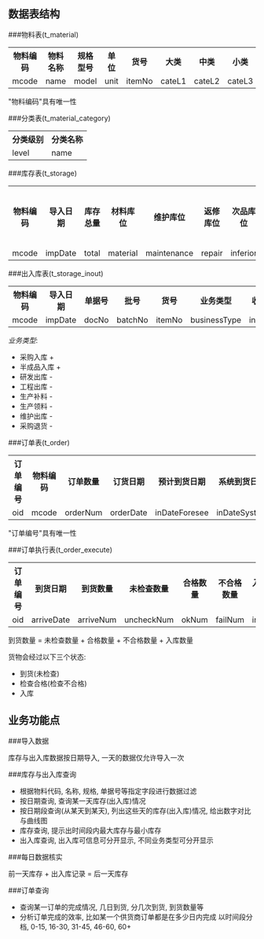 ## 数据表结构

###物料表(t_material)

<table>
	<tr>
		<th>物料编码</th>
		<th>物料名称</th>
		<th>规格型号</th>
		<th>单位</th>
		<th>货号</th>
		<th>大类</th>
		<th>中类</th>
		<th>小类</th>
		<th>库管员</th>	
	</tr>
	<tr>
		<td>mcode</td>
		<td>name</td>
		<td>model</td>
		<td>unit</td>
		<td>itemNo</td>
		<td>cateL1</td>
		<td>cateL2</td>
		<td>cateL3</td>
		<td>smanager</td>
	</tr>
</table>

"物料编码"具有唯一性

###分类表(t_material_category)

<table>
	<tr>
		<th>分类级别</th>
		<th>分类名称</th>
	</tr>
	<tr>
		<td>level</td>
		<td>name</td>
	</tr>
</table>

###库存表(t_storage)

<table>
	<tr>
		<th>物料编码</th>
		<th>导入日期</th>
		<th>库存总量</th>
		<th>材料库位</th>
		<th>维护库位</th>
		<th>返修库位</th>
		<th>次品库位</th>
		<th>i6受控库位</th>
	</tr>
	<tr>
		<td>mcode</td>
		<td>impDate</td>
		<td>total</td>
		<td>material</td>
		<td>maintenance</td>
		<td>repair</td>
		<td>inferior</td>
		<td>i6</td>
	</tr>
</table>

###出入库表(t_storage_inout)

<table>
	<tr>
		<th>物料编码</th>
		<th>导入日期</th>
		<th>单据号</th>
		<th>批号</th>
		<th>货号</th>
		<th>业务类型</th>
		<th>收数量</th>
		<th>发数量</th>
	</tr>
	<tr>
		<td>mcode</td>
		<td>impDate</td>
		<td>docNo</td>
		<td>batchNo</td>
		<td>itemNo</td>
		<td>businessType</td>
		<td>inCount</td>
		<td>outCount</td>
	</tr>
</table>

<i>业务类型</i>:

* 采购入库 +
* 半成品入库 +
* 研发出库 -
* 工程出库 -
* 生产补料 -
* 生产领料 -
* 维护出库 -
* 采购退货 -

###订单表(t_order)

<table>
	<tr>
		<th>订单编号</th>
		<th>物料编码</th>
		<th>订单数量</th>
		<th>订货日期</th>
		<th>预计到货日期</th>
		<th>系统到货日期</th>
		<th>平均到货日期</th>
		<th>供应商</th>
	</tr>
	<tr>
		<td>oid</td>
		<td>mcode</td>
		<td>orderNum</td>
		<td>orderDate</td>
		<td>inDateForesee</td>
		<td>inDateSystem</td>
		<td>inDateAverage</td>
		<td>provider</td>
	</tr>
</table>

"订单编号"具有唯一性

###订单执行表(t_order_execute)

<table>
	<tr>
		<th>订单编号</th>
		<th>到货日期</th>
		<th>到货数量</th>
		<th>未检查数量</th>
		<th>合格数量</th>
		<th>不合格数量</th>
		<th>入库日期</th>
		<th>入库数量</th>
	</tr>
	<tr>
		<td>oid</td>
		<td>arriveDate</td>
		<td>arriveNum</td>
		<td>uncheckNum</td>
		<td>okNum</td>
		<td>failNum</td>
		<td>inDate</td>
		<td>inNum</td>
	</tr>
</table>

到货数量 =  未检查数量 + 合格数量 + 不合格数量 + 入库数量

货物会经过以下三个状态:

* 到货(未检查)
* 检查合格(检查不合格)
* 入库

## 业务功能点

###导入数据

库存与出入库数据按日期导入, 一天的数据仅允许导入一次

###库存与出入库查询

* 根据物料代码, 名称, 规格, 单据号等指定字段进行数据过滤
* 按日期查询, 查询某一天库存(出入库)情况
* 按日期段查询(从某天到某天), 列出这些天的库存(出入库)情况, 给出数字对比与曲线图
* 库存查询, 提示出时间段内最大库存与最小库存
* 出入库查询, 出入库可信息可分开显示, 不同业务类型可分开显示

###每日数据核实

前一天库存 + 出入库记录 = 后一天库存

###订单查询

* 查询某一订单的完成情况, 几日到货, 分几次到货, 到货数量等
* 分析订单完成的效率, 比如某一个供货商订单都是在多少日内完成
	以时间段分档, 0-15, 16-30, 31-45, 46-60, 60+


